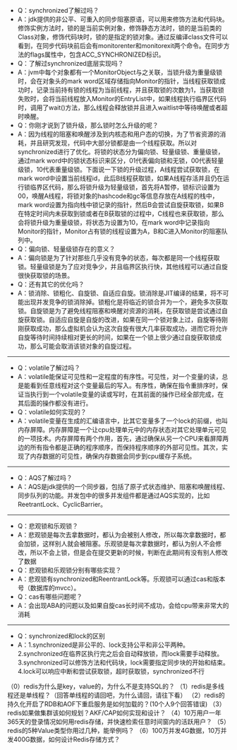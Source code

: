 - Q：synchronized了解过吗？
- A：jdk提供的非公平、可重入的同步阻塞原语，可以用来修饰方法和代码块。修饰实例方法时，锁的是当前实例对象，修饰静态方法时，锁的是当前类的Class对象，修饰代码块时，锁的是指定的锁对象。通过反编译class文件可以看到，在同步代码块前后会有monitorenter和monitorexit两个命令。在同步方法的flags属性中，包含ACC_SYNCHRONIZED标识。
- Q：了解过synchronized底层实现吗？
- A：jvm中每个对象都有一个MonitorObject与之关联，当锁升级为重量级锁时，会在对象头的mark word区域存储指向Monitor的指针，当线程获取锁成功时，记录当前持有锁的线程为当前线程，并且获取锁的次数为1，当获取锁失败时，会将当前线程放入Monitor的EntryList中，如果线程执行临界区代码时，调用了wait()方法，那么线程会释放锁并且进入waitlist中等待唤醒或者超时唤醒。
- Q：你刚才说到了锁升级，那么锁时怎么升级的呢？
- A：因为线程的阻塞和唤醒涉及到内核态和用户态的切换，为了节省资源的消耗，并且研究发现，代码中大部分锁都是由一个线程获取。所以对synchronized进行了优化。将锁的状态分为偏向锁、轻量级锁、重量级锁，通过mark word中的锁状态标识来区分，01代表偏向锁和无锁，00代表轻量级锁，10代表重量级锁。下面说一下锁的升级过程，A线程尝试获取锁，在mark word中设置当前线程id，此后B线程获取锁，如果A线程存活并且仍在运行锁临界区代码，那么将锁升级为轻量级锁，首先将A暂停，锁标识设置为00，唤醒A线程，将锁对象的hashcode和gc等信息存放在A线程的栈中，mark word设置为指向栈中锁记录的指针，然后B会尝试自旋获取锁，如果B在特定时间内未获取到锁或者在B获取锁的过程中，C线程也来获取锁，那么会将锁升级为重量级锁，将状态为设置为10，在mark word中记录指向Monitor的指针，Monitor占有锁的线程设置为A，B和C进入Monitor的阻塞队列中。
- Q：偏向锁、轻量级锁存在的意义？
- A：偏向锁是为了针对那些几乎没有竞争的状态，每次都是同一个线程获取锁。轻量级锁是为了应对竞争少，并且临界区执行快，其他线程可以通过自旋很快获取锁的场景。
- Q：还有其它的优化吗？
- A：锁消除、锁粗化、自旋锁、自适应自旋。锁消除是JIT编译的结果，将不可能出现并发竞争的锁消除掉。锁粗化是将临近的锁合并为一个，避免多次获取锁。自旋锁是为了避免线程阻塞和唤醒对资源的消耗，在获取锁是尝试通过自旋获取锁。自适应自旋是自旋的改进，如果在同一个锁对象上过，自旋等待刚刚获取成功，那么虚拟机会认为这次自旋有很大几率获取成功，进而它将允许自旋等待时间持续相对更长的时间，如果在一个锁上很少通过自旋获取锁成功，那么可能会取消该锁对象的自旋过程。
- ---
- Q：volatile了解过吗？
- A：volatile能保证可见性和一定程度的有序性。可见性，对一个变量的读，总是能看到任意线程对这个变量最后的写入。有序性，确保在指令重排序时，保证当执行到一个volatile变量的读或写时，在其前面的操作已经全部完成，在其后面的操作都没有进行。
- Q：volatile如何实现的？
- A：volatile变量在生成的汇编语言中，比其它变量多了一个lock的前缀，也叫内存屏障。内存屏障是一个让cpu处理单元中的内存状态对其它处理单元可见的一项技术。内存屏障有两个作用，首先，通过确保从另一个CPU来看屏障两边的所有指令都是正确的程序顺序，而保持程序顺序的外部可见性。其次，实现了内存数据的可见性，确保内存数据会同步到cpu缓存子系统。
- ---
- Q：AQS了解过吗？
- A：AQS是jdk提供的一个同步器，包括了原子式状态维护、阻塞和唤醒线程、同步队列的功能。并发包中的很多并发组件都是通过AQS实现的，比如ReetrantLock、CyclicBarrier。
- ---
- Q：悲观锁和乐观锁？
- A：悲观锁是每次去拿数据时，都认为会被别人修改，所以每次拿数据时，都会加锁，这样别人就会被阻塞。乐观锁是每次拿数据时，都认为别人不会修改，所以不会上锁，但是会在提交更新的时候，判断在此期间有没有别人修改了数据
- Q：悲观锁和乐观锁分别有哪些实现？
- A：悲观锁有synchronized和ReentrantLock等。乐观锁可以通过cas和版本号（数据库的mvcc）。
- Q：cas有哪些问题呢？
- A：会出现ABA的问题以及如果自旋cas长时间不成功，会给cpu带来非常大的消耗
- ---
- Q：synchronized和lock的区别
- A：1.synchronized是非公平的、lock支持公平和非公平两种。2.synchronized在临界区执行完之后会自动释放锁，而lock需要手动释放。3.synchronized可以修饰方法和代码块，lock需要指定同步块的开始和结束。4.lock可以响应中断和尝试获取锁，超时获取锁，synchronized不行






（0）redis为什么是key，value的，为什么不是支持SQL的？
（1）redis是多线程还是单线程？（回答单线程的请回吧，为什么请回，请往下看）
（2）redis的持久化开启了RDB和AOF下重启服务是如何加载的？(10个人9个回答错误)
（3）redis如果做集群该如何规划？AKF/CAP如何实现和设计？
（4）10万用户一年365天的登录情况如何用redis存储，并快速检索任意时间窗内的活跃用户？
（5）redis的5种Value类型你用过几种，能举例吗？
（6）100万并发4G数据，10万并发400G数据，如何设计Redis存储方式？